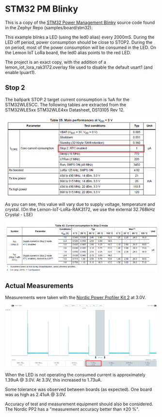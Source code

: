 # STM32 PM Blinky

This is a copy of the [STM32 Power Management Blinky](https://github.com/zephyrproject-rtos/zephyr/tree/main/samples/boards/stm32/power_mgmt/blinky) source code found in the Zephyr Repo (samples/board/stm32). 

This example blinks a LED (using the led0 alias) every 2000mS. During the LED off period, power consumption should be close to STOP2. During the on period, most of the power consumption will be consumed in the LED. On the Lemon IoT LoRa board, the led0 alias points to the red LED.

The project is an exact copy, with the addition of a lemon_iot_lora_rak3172.overlay file used to disable the default usart1 (and enable lpuart1).

## Stop 2

The ballpark STOP 2 target current consumption is 1uA for the STM32WLE5CC. The following tables are extracted from the STM32WLE5xx STM32WLE4xx Datasheet, DS13105 Rev 12.

![Table 25: Main Performances at VDD = 3V](https://github.com/aaron-mohtar-co/Lemon-IoT-LoRa-RAK3172/blob/main/Examples/PM_Blinky/img/main_performances.png)

As you can see, this value will vary due to supply voltage, temperature and crystal. (On the Lemon-IoT-LoRa-RAK3172, we use the external 32.768kHz Crystal - LSE) 

![Table 43. Current consumption in Stop 2 mode](https://github.com/aaron-mohtar-co/Lemon-IoT-LoRa-RAK3172/blob/main/Examples/PM_Blinky/img/Stop2_detailed.png)

## Actual Measurements

Measurements were taken with the [Nordic Power Profiler Kit 2](https://www.nordicsemi.com/Products/Development-hardware/Power-Profiler-Kit-2) at 3.0V.

![Power Profile @ 3.0V](https://github.com/aaron-mohtar-co/Lemon-IoT-LoRa-RAK3172/blob/main/Examples/PM_Blinky/img/STOP2PowerProfile.png)

When the LED is not operating the consumed current is approximately 1.39uA @ 3.0V. At 3.3V, this increased to 1.73uA.

Some tolerance was observed between boards (as expected). One board was as high as 2.41uA @ 3.0V. 

Accuracy of test and measurement equipment should also be considered. The Nordic PP2 has a "measurement accuracy better than ±20 %".
